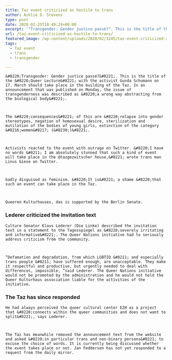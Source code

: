 ```yaml
---
title: Taz event criticized as hostile to trans
author: Ashlie D. Stevens
type: post
date: 2020-02-25T18:49:24+00:00
excerpt: '"Transgender: Gender justice passé?". This is the title of the "Queer Lecture" with the activist Gunda Schumann on 17.'
url: /taz-event-criticized-as-hostile-to-trans/
featured_image: /wp-content/uploads/2020/02/3245/taz-event-criticized-as-hostile-to-trans.jpg
tags:
  - Taz event
  - trans
  - transgender

---
```

  
    &#8220;Transgender: Gender justice passé?&#8221;. This is the title of the &#8220;Queer Lecture&#8221; with the activist Gunda Schumann on 17. March should take place in the building of the Taz. In an announcement that was published on Monday, the issue of transgenderness was described as &#8220;a wrong way abstracting from the biological body&#8221;.
  
  
  
    The &#8220;consequences&#8221; of this are &#8220;relapse into gender stereotypes, negation of homosexual desire, sterilization and mutilation of the bodies of young girls, extinction of the category &#8216;women&#8217; (&#8230;)&#8221;.
  
  
  
    Activists reacted to the event with outrage on Twitter. &#8220;I have no words &#8211; I am absolutely stunned that such a kind of event will take place in the @tazgezwitscher house,&#8221; wrote trans man Linus Giese on Twitter.
  
  
  
    badly disguised as feminism. &#8220;It is&#8221; a shame &#8220;that such an event can take place in the Taz.
  
  
  
    Queeren Kulturhauses, das is supported by the Berlin Senate.
  
  
  
  
  
  ### Lederer criticized the invitation text
  
  
  
    Culture Senator Klaus Lederer (Die Linke) described the invitation text in a statement to the Tagesspiegel as &#8220;severely irritating and informative&#8221;. The Queer Nations initiative had to seriously address criticism from the community.
  
  
  
    “Defamation and degradation, from which LGBTIQ &#8211; and especially trans people &#8211; have suffered enough, are unacceptable. They make it respectful and productive, but urgently needed to deal with differences, impossible, ”said Lederer. The Queer Nations initiative would not be promoted by the administration and he would not hold the Queer Kulturhaus association liable for the activities of the initiative.
  
  
  ### The Taz has since responded
  
  
  
    He had always perceived the queer cultural center E2H as a project that &#8220;connects within the queer communities and does not want to split&#8221;, says Lederer.
  
  
  
    The Taz has meanwhile removed the announcement text from the website and asked &#8220;in particular trans and non-binary persons&#8221; to excuse the choice of words. It is currently being discussed whether the event takes place or not. Jan Feddersen has not yet responded to a request from the daily mirror.
  
